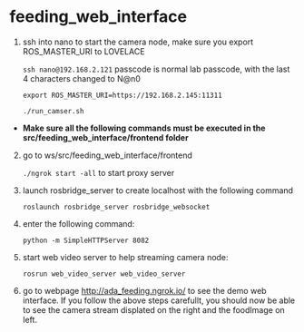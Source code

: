 # feeding_web_interface

1. ssh into nano to start the camera node, make sure you export ROS_MASTER_URI to LOVELACE

    ```ssh nano@192.168.2.121``` passcode is normal lab passcode, with the last 4 characters changed to N@n0
    
    ```export ROS_MASTER_URI=https://192.168.2.145:11311```
    
    ```./run_camser.sh```

* **Make sure all the following commands must be executed in the src/feeding_web_interface/frontend folder**

2. go to ws/src/feeding_web_interface/frontend

    ```./ngrok start -all``` to start proxy server
3. launch rosbridge_server to create localhost with the following command

    ```roslaunch rosbridge_server rosbridge_websocket```
    
4. enter the following command:

    ```python -m SimpleHTTPServer 8082```
    
5. start web video server to help streaming camera node:

    ```rosrun web_video_server web_video_server```
    
6. go to webpage http://ada_feeding.ngrok.io/ to see the demo web interface. If you follow the above steps carefullt, you should now be able to see the camera stream displated on the right and the foodImage on left.
